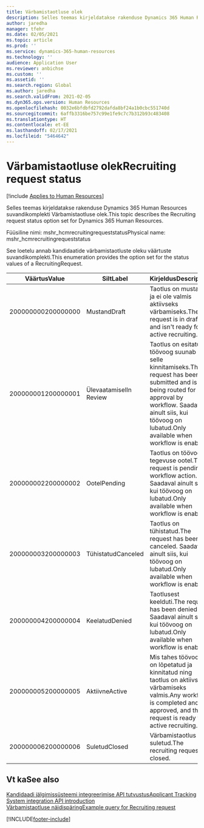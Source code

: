 ```yaml
---
title: Värbamistaotluse olek
description: Selles teemas kirjeldatakse rakenduse Dynamics 365 Human Resources suvandikomplekti Värbamistaotluse olek.
author: jaredha
manager: tfehr
ms.date: 02/05/2021
ms.topic: article
ms.prod: ''
ms.service: dynamics-365-human-resources
ms.technology: ''
audience: Application User
ms.reviewer: anbichse
ms.custom: ''
ms.assetid: ''
ms.search.region: Global
ms.author: jaredha
ms.search.validFrom: 2021-02-05
ms.dyn365.ops.version: Human Resources
ms.openlocfilehash: 0032e6bfdbfd2792dafda8bf24a1b0cbc551740d
ms.sourcegitcommit: 6affb3316be757c99e1fe9c7c7b312b93c483408
ms.translationtype: HT
ms.contentlocale: et-EE
ms.lasthandoff: 02/17/2021
ms.locfileid: "5464642"
---
```

# <a name="recruiting-request-status"></a><span data-ttu-id="fa444-103">Värbamistaotluse olek</span><span class="sxs-lookup"><span data-stu-id="fa444-103">Recruiting request status</span></span>

[!include [Applies to Human Resources](../includes/applies-to-hr.md)]

<span data-ttu-id="fa444-104">Selles teemas kirjeldatakse rakenduse Dynamics 365 Human Resources suvandikomplekti Värbamistaotluse olek.</span><span class="sxs-lookup"><span data-stu-id="fa444-104">This topic describes the Recruiting request status option set for Dynamics 365 Human Resources.</span></span>

<span data-ttu-id="fa444-105">Füüsiline nimi: mshr_hcmrecruitingrequeststatus</span><span class="sxs-lookup"><span data-stu-id="fa444-105">Physical name: mshr_hcmrecruitingrequeststatus</span></span>

<span data-ttu-id="fa444-106">See loetelu annab kandidaatide värbamistaotluste oleku väärtuste suvandikomplekti.</span><span class="sxs-lookup"><span data-stu-id="fa444-106">This enumeration provides the option set for the status values of a RecruitingRequest.</span></span>

| <span data-ttu-id="fa444-107">Väärtus</span><span class="sxs-lookup"><span data-stu-id="fa444-107">Value</span></span> | <span data-ttu-id="fa444-108">Silt</span><span class="sxs-lookup"><span data-stu-id="fa444-108">Label</span></span> | <span data-ttu-id="fa444-109">Kirjeldus</span><span class="sxs-lookup"><span data-stu-id="fa444-109">Description</span></span> |
| --- | --- | --- |
| <span data-ttu-id="fa444-110">200000000</span><span class="sxs-lookup"><span data-stu-id="fa444-110">200000000</span></span> | <span data-ttu-id="fa444-111">Mustand</span><span class="sxs-lookup"><span data-stu-id="fa444-111">Draft</span></span> | <span data-ttu-id="fa444-112">Taotlus on mustandis ja ei ole valmis aktiivseks värbamiseks.</span><span class="sxs-lookup"><span data-stu-id="fa444-112">The request is in draft and isn't ready for active recruiting.</span></span> |
| <span data-ttu-id="fa444-113">200000001</span><span class="sxs-lookup"><span data-stu-id="fa444-113">200000001</span></span> | <span data-ttu-id="fa444-114">Ülevaatamisel</span><span class="sxs-lookup"><span data-stu-id="fa444-114">In Review</span></span> | <span data-ttu-id="fa444-115">Taotlus on esitatud ja töövoog suunab selle kinnitamiseks.</span><span class="sxs-lookup"><span data-stu-id="fa444-115">The request has been submitted and is being routed for approval by workflow.</span></span> <span data-ttu-id="fa444-116">Saadaval ainult siis, kui töövoog on lubatud.</span><span class="sxs-lookup"><span data-stu-id="fa444-116">Only available when workflow is enabled.</span></span> |
| <span data-ttu-id="fa444-117">200000002</span><span class="sxs-lookup"><span data-stu-id="fa444-117">200000002</span></span> | <span data-ttu-id="fa444-118">Ootel</span><span class="sxs-lookup"><span data-stu-id="fa444-118">Pending</span></span> | <span data-ttu-id="fa444-119">Taotlus on töövoo tegevuse ootel.</span><span class="sxs-lookup"><span data-stu-id="fa444-119">The request is pending workflow action.</span></span> <span data-ttu-id="fa444-120">Saadaval ainult siis, kui töövoog on lubatud.</span><span class="sxs-lookup"><span data-stu-id="fa444-120">Only available when workflow is enabled.</span></span> |
| <span data-ttu-id="fa444-121">200000003</span><span class="sxs-lookup"><span data-stu-id="fa444-121">200000003</span></span> | <span data-ttu-id="fa444-122">Tühistatud</span><span class="sxs-lookup"><span data-stu-id="fa444-122">Canceled</span></span> | <span data-ttu-id="fa444-123">Taotlus on tühistatud.</span><span class="sxs-lookup"><span data-stu-id="fa444-123">The request has been canceled.</span></span> <span data-ttu-id="fa444-124">Saadaval ainult siis, kui töövoog on lubatud.</span><span class="sxs-lookup"><span data-stu-id="fa444-124">Only available when workflow is enabled.</span></span> |
| <span data-ttu-id="fa444-125">200000004</span><span class="sxs-lookup"><span data-stu-id="fa444-125">200000004</span></span> | <span data-ttu-id="fa444-126">Keelatud</span><span class="sxs-lookup"><span data-stu-id="fa444-126">Denied</span></span> | <span data-ttu-id="fa444-127">Taotlusest keelduti.</span><span class="sxs-lookup"><span data-stu-id="fa444-127">The request has been denied.</span></span> <span data-ttu-id="fa444-128">Saadaval ainult siis, kui töövoog on lubatud.</span><span class="sxs-lookup"><span data-stu-id="fa444-128">Only available when workflow is enabled.</span></span> |
| <span data-ttu-id="fa444-129">200000005</span><span class="sxs-lookup"><span data-stu-id="fa444-129">200000005</span></span> | <span data-ttu-id="fa444-130">Aktiivne</span><span class="sxs-lookup"><span data-stu-id="fa444-130">Active</span></span> | <span data-ttu-id="fa444-131">Mis tahes töövoog on lõpetatud ja kinnitatud ning taotlus on aktiivseks värbamiseks valmis.</span><span class="sxs-lookup"><span data-stu-id="fa444-131">Any workflow is completed and approved, and the request is ready for active recruiting.</span></span> |
| <span data-ttu-id="fa444-132">200000006</span><span class="sxs-lookup"><span data-stu-id="fa444-132">200000006</span></span> | <span data-ttu-id="fa444-133">Suletud</span><span class="sxs-lookup"><span data-stu-id="fa444-133">Closed</span></span> | <span data-ttu-id="fa444-134">Värbamistaotlus on suletud.</span><span class="sxs-lookup"><span data-stu-id="fa444-134">The recruiting request is closed.</span></span> |

## <a name="see-also"></a><span data-ttu-id="fa444-135">Vt ka</span><span class="sxs-lookup"><span data-stu-id="fa444-135">See also</span></span>

[<span data-ttu-id="fa444-136">Kandidaadi jälgimissüsteemi integreerimise API tutvustus</span><span class="sxs-lookup"><span data-stu-id="fa444-136">Applicant Tracking System integration API introduction</span></span>](hr-admin-integration-ats-api-introduction.md)<br>
[<span data-ttu-id="fa444-137">Värbamistaotluse näidispäring</span><span class="sxs-lookup"><span data-stu-id="fa444-137">Example query for Recruiting request</span></span>](hr-admin-integration-ats-api-recruiting-request-example-query.md)


[!INCLUDE[footer-include](../includes/footer-banner.md)]